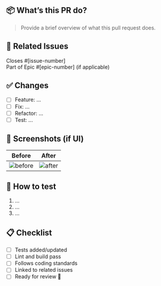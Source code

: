 ## 📦 What’s this PR do?

> Provide a brief overview of what this pull request does.

## 🧾 Related Issues

Closes #[issue-number]  
Part of Epic #[epic-number] (if applicable)

## ✅ Changes

- [ ] Feature: ...
- [ ] Fix: ...
- [ ] Refactor: ...
- [ ] Test: ...

## 📸 Screenshots (if UI)

| Before         | After         |
| -------------- | ------------- |
| ![before](url) | ![after](url) |

## 🧪 How to test

1. ...
2. ...
3. ...

## 📋 Checklist

- [ ] Tests added/updated
- [ ] Lint and build pass
- [ ] Follows coding standards
- [ ] Linked to related issues
- [ ] Ready for review 🚀

